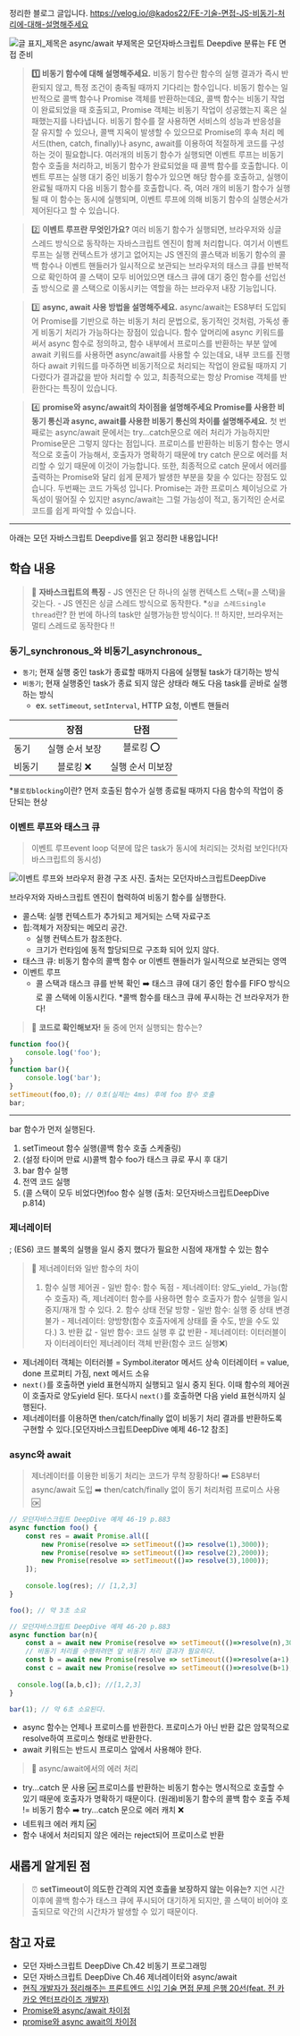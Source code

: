 정리한 블로그 글입니다. https://velog.io/@kados22/FE-기술-면접-JS-비동기-처리에-대해-설명해주세요

![글 표지_제목은 async/await 부제목은 모던자바스크립트 Deepdive 분류는 FE 면접 준비](https://velog.velcdn.com/images/kados22/post/cdfebb11-769d-48e2-bd5a-d663acbd348c/image.png)


> **1️⃣ 비동기 함수에 대해 설명해주세요.**
비동기 함수란 함수의 실행 결과가 즉시 반환되지 않고, 특정 조건이 충족될 때까지 기다리는 함수입니다. 비동기 함수는 일반적으로 콜백 함수나 Promise 객체를 반환하는데요, 콜백 함수는 비동기 작업이 완료되었을 때 호출되고, Promise 객체는 비동기 작업이 성공했는지 혹은 실패했는지를 나타냅니다. 
비동기 함수를 잘 사용하면 서비스의 성능과 반응성을 잘 유지할 수 있으나, 콜백 지옥이 발생할 수 있으므로 Promise의 후속 처리 메서드(then, catch, finally)나 async, await를 이용하여 적절하게 코드를 구성하는 것이 필요합니다.
여러개의 비동기 함수가 실행되면 이벤트 루프는 비동기 함수 호출을 처리하고, 비동기 함수가 완료되었을 때 콜백 함수를 호출합니다. 이벤트 루프는 실행 대기 중인 비동기 함수가 있으면 해당 함수를 호출하고, 실행이 완료될 때까지 다음 비동기 함수를 호출합니다. 즉, 여러 개의 비동기 함수가 실행될 때 이 함수는 동시에 실행되며, 이벤트 루프에 의해 비동기 함수의 실행순서가 제어된다고 할 수 있습니다.


> 2️⃣ **이벤트 루프란 무엇인가요?**
여러 비동기 함수가 실행되면, 브라우저와 싱글 스레드 방식으로 동작하는 자바스크립트 엔진이 함께 처리합니다. 여기서 이벤트 루프는 실행 컨텍스트가 생기고 없어지는 JS 엔진의 콜스택과 비동기 함수의 콜백 함수나 이벤트 핸들러가 일시적으로 보관되는 브라우저의 태스크 큐를 반복적으로 확인하여 콜 스택이 모두 비어있으면 태스크 큐에 대기 중인 함수를 선입선출 방식으로 콜 스택으로 이동시키는 역할을 하는 브라우저 내장 기능입니다.


> 3️⃣ **async, await 사용 방법을 설명해주세요.**
async/await는 ES8부터 도입되어 Promise를 기반으로 하는 비동기 처리 문법으로, 동기적인 것처럼, 가독성 좋게 비동기 처리가 가능하다는 장점이 있습니다. 함수 앞머리에 async 키워드를 써서 async 함수로 정의하고, 함수 내부에서 프로미스를 반환하는 부분 앞에 await 키워드를 사용하면 async/await를 사용할 수 있는데요, 내부 코드를 진행하다 await 키워드를 마주하면 비동기적으로 처리되는 작업이 완료될 때까지 기다렸다가 결과값을 받아 처리할 수 있고, 최종적으로는 항상 Promise 객체를 반환한다는 특징이 있습니다. 

> 4️⃣ **promise와 async/await의 차이점을 설명해주세요
Promise를 사용한 비동기 통신과 async, await를 사용한 비동기 통신의 차이를 설명해주세요.**
첫 번째로는 async/await 문에서는 try...catch문으로 에러 처리가 가능하지만 Promise문은 그렇지 않다는 점입니다. 프로미스를 반환하는 비동기 함수는 명시적으로 호출이 가능해서, 호출자가 명확하기 때문에 try catch 문으로 에러를 처리할 수 있기 때문에 이것이 가능합니다. 또한, 최종적으로 catch 문에서 에러를 출력하는 Promise와 달리 쉽게 문제가 발생한 부분을 찾을 수 있다는 장점도 있습니다.
두번째는 코드 가독성 입니다. Promise는 과한 프로미스 체이닝으로 가독성이 떨어질 수 있지만 async/await는 그럴 가능성이 적고, 동기적인 순서로 코드를 쉽게 파악할 수 있습니다.


---
아래는 모던 자바스크립트 Deepdive를 읽고 정리한 내용입니다!

## 학습 내용
> 📌 **자바스크립트의 특징**
	- JS 엔진은 단 하나의 실행 컨텍스트 스택(=콜 스택)을 갖는다.
	- JS 엔진은 싱글 스레드 방식으로 동작한다.
    *`싱글 스레드single thread`란? 
    한 번에 하나의 task만 실행가능한 방식이다.
    ‼️ 하지만, 브라우저는 멀티 스레드로 동작한다 ‼️

### 동기_synchronous_와 비동기_asynchronous_
- `동기`; 현재 실행 중인 task가 종료할 때까지 다음에 실행될 task가 대기하는 방식
- `비동기`; 현재 실행중인 task가 종료 되지 않은 상태라 해도 다음 task를 곧바로 실행하는 방식
	- ex. `setTimeout`, `setInterval`, HTTP 요청, 이벤트 핸들러

|    |장점 |단점
|----|:----:|:----:
|동기|실행 순서 보장   |  블로킹 ⭕️
|비동기|블로킹 ❌   |  실행 순서 미보장 

*`블로킹blocking`이란? 먼저 호출된 함수가 실행 종료될 때까지 다음 함수의 작업이 중단되는 현상

### 이벤트 루프와 태스크 큐
> 이벤트 루프event loop 덕분에 
많은 task가 동시에 처리되는 것처럼 보인다!(자바스크립트의 동시성)

![이벤트 루프와 브라우저 환경 구조 사진. 출처는 모던자바스크립트DeepDive](https://velog.velcdn.com/images/kados22/post/fd6caaec-bf3f-4967-90e1-bc1996b1ca1d/image.png)	

브라우저와 자바스크립트 엔진이 협력하여 비동기 함수를 실행한다.

- 콜스택: 실행 컨텍스트가 추가되고 제거되는 스택 자료구조
- 힙:객체가 저장되는 메모리 공간.
	- 실행 컨텍스트가 참조한다.
    - 크기가 런타임에 동적 할당되므로 구조화 되어 있지 않다.
- 태스크 큐: 비동기 함수의 콜백 함수 or 이벤트 핸들러가 일시적으로 보관되는 영역
- 이벤트 루프
	- 콜 스택과 태스크 큐를 반복 확인 ➡️ 태스크 큐에 대기 중인 함수를 FIFO 방식으로 콜 스택에 이동시킨다.
    *콜백 함수를 태스크 큐에 푸시하는 건 브라우저가 한다!
  

    
>🧪 **코드로 확인해보자!**
둘 중에 먼저 실행되는 함수는?
```javascript
function foo(){
	console.log('foo');
}
function bar(){
	console.log('bar');
}
setTimeout(foo,0); // 0초(실제는 4ms) 후에 foo 함수 호출
bar;
```
---
bar 함수가 먼저 실행된다.
1. setTimeout 함수 실행(콜백 함수 호출 스케줄링)
2. (설정 타이머 만료 시)콜백 함수 foo가 태스크 큐로 푸시 후 대기
3. bar 함수 실행
4. 전역 코드 실행
5. (콜 스택이 모두 비었다면)foo 함수 실행
(출처: 모던자바스크립트DeepDive p.814)

### 제너레이터
; (ES6) 코드 블록의 실행을 일시 중지 했다가 필요한 시점에 재개할 수 있는 함수

> 📌 제너레이터와 일반 함수의 차이
> 1. 함수 실행 제어권
	- 일반 함수: 함수 독점 
    - 제너레이터: 양도_yield_ 가능(함수 호출자)
    즉, 제너레이터 함수를 사용하면 함수 호출자가 함수 실행을 일시 중지/재개 할 수 있다.
    2. 함수 상태 전달 방향
    - 일반 함수: 실행 중 상태 변경 불가
    - 제너레이터: 양방향(함수 호출자에게 상태를 줄 수도, 받을 수도 있다.)
	3. 반환 값
    - 일반 함수: 코드 실행 후 값 반환
    - 제너레이터: 이터러블이자 이터레이터인 제너레이터 객체 반환(함수 코드 실행❌)
    
- 제너레이터 객체는
	이터러블 = Symbol.iterator 메서드 상속
    이터레이터 = value, done 프로퍼티 가짐, next 메서드 소유
- `next()`를 호출하면 yield 표현식까지 실행되고 일시 중지 된다. 이때 함수의 제어권이 호출자로 양도yield 된다. 또다시 `next()`를 호출하면 다음 yield 표현식까지 실행된다.
- 제너레이터를 이용하면 then/catch/finally 없이 비동기 처리 결과를 반환하도록 구현할 수 있다.[모던자바스크립트DeepDive 예제 46-12 참조]

### async와 await
> 제너레이터를 이용한 비동기 처리는 코드가 무척 장황하다!
➡️ ES8부터 async/await 도입
➡️ then/catch/finally 없이 동기 처리처럼 프로미스 사용 🆗

```javascript
// 모던자바스크립트 DeepDive 예제 46-19 p.883
async function foo() {
	const res = await Promise.all([
    	new Promise(resolve => setTimeout(()=> resolve(1),3000));
    	new Promise(resolve => setTimeout(()=> resolve(2),2000));
  		new Promise(resolve => setTimeout(()=> resolve(3),1000));
    ]);
  
  	console.log(res); // [1,2,3]
}

foo(); // 약 3초 소요
```

```javascript
// 모던자바스크립트 DeepDive 예제 46-20 p.883
async function bar(n){
	const a = await new Promise(resolve => setTimeout(()=>resolve(n),3000));
  	// 비동기 처리를 수행하려면 앞 비동기 처리 결과가 필요하다.
  	const b = await new Promise(resolve => setTimeout(()=>resolve(a+1),2000));
  	const c = await new Promise(resolve => setTimeout(()=>resolve(b+1),1000));
  
  console.log([a,b,c]); //[1,2,3]
}

bar(1); // 약 6초 소요된다.
```

- async 함수는 언제나 프로미스를 반환한다. 프로미스가 아닌 반환 값은 암묵적으로 resolve하여 프로미스 형태로 반환한다.
- await 키워드는 반드시 프로미스 앞에서 사용해야 한다.

> 📌 async/await에서의 에러 처리
- try...catch 문 사용 🆗
프로미스를 반환하는 비동기 함수는 명시적으로 호출할 수 있기 때문에 호출자가 명확하기 때문이다.
(원래)비동기 함수의 콜백 함수 호출 주체 != 비동기 함수 ➡️ try...catch 문으로 에러 캐치 ❌
- 네트워크 에러 캐치 🆗
- 함수 내에서 처리되지 않은 에러는 reject되어 프로미스로 반환


## 새롭게 알게된 점
> ⏰ **setTimeout이 의도한 간격의 지연 호출을 보장하지 않는 이유는?**
지연 시간 이후에 콜백 함수가 태스크 큐에 푸시되어 대기하게 되지만, 콜 스택이 비어야 호출되므로 약간의 시간차가 발생할 수 있기 때문이다. 


## 참고 자료
- 모던 자바스크립트 DeepDive Ch.42 비동기 프로그래밍
- 모던 자바스크립트 DeepDive Ch.46 제너레이터와 async/await
- [현직 개발자가 정리해주는 프론트엔드 신입 기술 면접 문제 은행 20선(feat. 전 카카오 엔터프라이즈 개발자)](https://zero-base.co.kr/event/media_insight_contents_FE_frontend_tech_Interview?gclid=CjwKCAjwq-WgBhBMEiwAzKSH6I1sjO48HgyT_mJAdrIbwTmsfx3DRpQjvvBtprvi8B-GNhmyBmryGhoC6WMQAvD_BwE)
- [Promise와 async/await 차이점](https://velog.io/@pilyeooong/Promise%EC%99%80-asyncawait-%EC%B0%A8%EC%9D%B4%EC%A0%90)
- [promise와 async await의 차이점](https://mong-blog.tistory.com/entry/promise%EC%99%80-async-await%EC%9D%98-%EC%B0%A8%EC%9D%B4%EC%A0%90)
